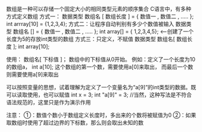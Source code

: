数组是一种可以存储一个固定大小的相同类型元素的顺序集合
C语言中，有多种方式定义数组
方式一：
	数据类型 数组名 [ 数组长度 ] = { 数值一 , 数值二 , ..... };
	int arrray[10] = {1,2,3,4};
方式二：让程序自动判别有多少个数值被输入
	数据类型 数组名 [] = { 数值一 , 数值二 , ..... };
	int array[] = { 1,2,3,4,5};		<--创建了一个长度为5的存放int类型的数组
方式三：只定义，不赋值
	数据类型 数组名[ 数组长度 ];
	int array[10];
	
使用：
	数组名[ 下标值 ]；
数组中的下标值从0开始。
	例如：定义了一个长度为10的数组a，
    	int a[10]; 
    	这个数组的第一个数，需要使用a[0]来取出，
    		 而最后一个数则需要使用a[9]来取出

可以按照变量的思想，试着理解为定义了一个变量名为“a[9]”的int类型的数据。既可以读取使用，也可以赋值
	int x = 3;
	int "a[9]" = 3;  //当然，这种写法是不符合语法规范的，这里只是作为演示作用

注意：
	①：数值个数小于数组定义长度时，多出来的个数将被赋值为0
	②：如果取数组时使用了超过边界的下标数，那么则会取出未知的数
